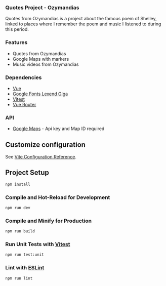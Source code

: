 ### Quotes Project - Ozymandias

Quotes from Ozymandias is a project about the famous poem of Shelley, linked to places where I remember the poem and music I listened to during this period.

### Features
- Quotes from Ozymandias
- Google Maps with markers
- Music videos from Ozymandias


### Dependencies
- [Vue](https://vuejs.org/)
- [Google Fonts Lexend Giga](https://fonts.google.com/specimen/Lexend+Giga)
- [Vitest](https://vitest.dev/)
- [Vue Router](https://router.vuejs.org/)

### API
- [Google Maps](https://developers.google.com/maps/documentation/javascript/overview?hl=it) - Api key and Map ID required


## Customize configuration

See [Vite Configuration Reference](https://vite.dev/config/).

## Project Setup

```sh
npm install
```

### Compile and Hot-Reload for Development

```sh
npm run dev
```

### Compile and Minify for Production

```sh
npm run build
```

### Run Unit Tests with [Vitest](https://vitest.dev/)

```sh
npm run test:unit
```

### Lint with [ESLint](https://eslint.org/)

```sh
npm run lint
```
